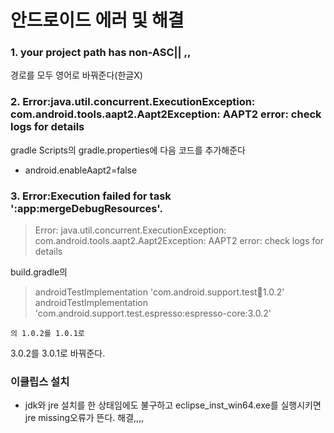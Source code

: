 # 안드로이드 에러 및 해결

### 1. your project path has non-ASC|| ,,
경로를 모두 영어로 바꿔준다(한글X)

### 2. Error:java.util.concurrent.ExecutionException: com.android.tools.aapt2.Aapt2Exception: AAPT2 error: check logs for details

gradle Scripts의 gradle.properties에 다음 코드를 추가해준다
- android.enableAapt2=false

### 3. Error:Execution failed for task ':app:mergeDebugResources'.
> Error: java.util.concurrent.ExecutionException: com.android.tools.aapt2.Aapt2Exception: AAPT2 error: check logs for details

build.gradle의 
 >  androidTestImplementation 'com.android.support.test:runner:1.0.2'
    androidTestImplementation 'com.android.support.test.espresso:espresso-core:3.0.2'

    의 1.0.2를 1.0.1로
3.0.2를 3.0.1로 바꿔준다.

### 이클립스 설치

- jdk와 jre 설치를 한 상태임에도 불구하고
 eclipse_inst_win64.exe를 실행시키면
  jre missing오류가 뜬다. 해결,,,,